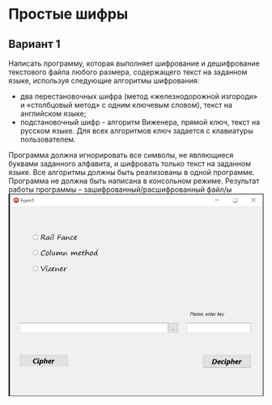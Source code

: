 # Простые шифры
## Вариант 1
Написать программу, которая выполняет шифрование и дешифрование текстового файла любого размера, содержащего текст на заданном языке, используя следующие алгоритмы шифрования:
- два перестановочных шифра (метод «железнодорожной изгороди» и «столбцовый метод» с одним ключевым словом), текст на английском языке;
- подстановочный шифр - алгоритм Виженера, прямой ключ, текст на русском языке.
Для всех алгоритмов ключ задается с клавиатуры пользователем.

Программа должна игнорировать все символы, не являющиеся буквами заданного алфавита, и шифровать только текст на заданном языке. Все алгоритмы должны быть реализованы в одной программе. Программа не должна быть написана в консольном режиме. Результат работы программы – зашифрованный/расшифрованный файл/ы
![Img_alt](https://github.com/Butonsusumom/TI_1/blob/master/Capture.PNG)
